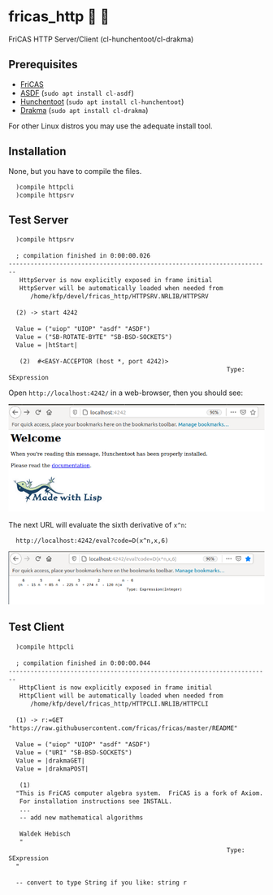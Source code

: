 # fricas_http :construction: :rocket:
FriCAS HTTP Server/Client (cl-hunchentoot/cl-drakma)

## Prerequisites

 * [FriCAS](http://fricas.sourceforge.net/)
 * [ASDF](http://common-lisp.net/project/asdf/) (`sudo apt install cl-asdf`)
 * [Hunchentoot](http://weitz.de/hunchentoot/) (`sudo apt install cl-hunchentoot`)
 * [Drakma](https://edicl.github.io/drakma/) (`sudo apt install cl-drakma`)
 
For other Linux distros you may use the adequate install tool.

## Installation
None, but you have to compile the files. 

``` 
  )compile httpcli
  )compile httpsrv
```

## Test Server

```
  )compile httpsrv

  ; compilation finished in 0:00:00.026
------------------------------------------------------------------------
   HttpServer is now explicitly exposed in frame initial 
   HttpServer will be automatically loaded when needed from 
      /home/kfp/devel/fricas_http/HTTPSRV.NRLIB/HTTPSRV

  (2) -> start 4242

  Value = ("uiop" "UIOP" "asdf" "ASDF")
  Value = ("SB-ROTATE-BYTE" "SB-BSD-SOCKETS")
  Value = |htStart|

   (2)  #<EASY-ACCEPTOR (host *, port 4242)>
                                                            Type: SExpression

```

Open ``http://localhost:4242/`` in a web-browser, then you should see:

![Hunchentoot](docs/ht.png)


The next URL will evaluate the sixth derivative of ``x^n``:

```
  http://localhost:4242/eval?code=D(x^n,x,6)
```

![Eval](docs/fricas_eval.png)


## Test Client

```
  )compile httpcli
  
  ; compilation finished in 0:00:00.044
------------------------------------------------------------------------
   HttpClient is now explicitly exposed in frame initial 
   HttpClient will be automatically loaded when needed from 
      /home/kfp/devel/fricas_http/HTTPCLI.NRLIB/HTTPCLI

  (1) -> r:=GET "https://raw.githubusercontent.com/fricas/fricas/master/README"

  Value = ("uiop" "UIOP" "asdf" "ASDF")
  Value = ("URI" "SB-BSD-SOCKETS")
  Value = |drakmaGET|
  Value = |drakmaPOST|

   (1)
  "This is FriCAS computer algebra system.  FriCAS is a fork of Axiom.
   For installation instructions see INSTALL. 
   ...
   -- add new mathematical algorithms

   Waldek Hebisch
   "
                                                            Type: SExpression
  "
  
  -- convert to type String if you like: string r 
  
```





 

